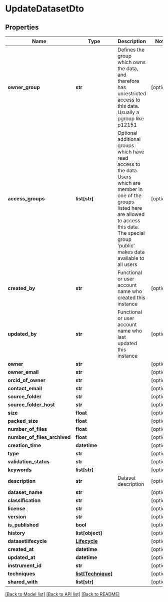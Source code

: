 # UpdateDatasetDto

## Properties
Name | Type | Description | Notes
------------ | ------------- | ------------- | -------------
**owner_group** | **str** | Defines the group which owns the data, and therefore has unrestricted access to this data. Usually a pgroup like p12151 | [optional] 
**access_groups** | **list[str]** | Optional additional groups which have read access to the data. Users which are member in one of the groups listed here are allowed to access this data. The special group &#39;public&#39; makes data available to all users | [optional] 
**created_by** | **str** | Functional or user account name who created this instance | [optional] 
**updated_by** | **str** | Functional or user account name who last updated this instance | [optional] 
**owner** | **str** |  | [optional] 
**owner_email** | **str** |  | [optional] 
**orcid_of_owner** | **str** |  | [optional] 
**contact_email** | **str** |  | [optional] 
**source_folder** | **str** |  | [optional] 
**source_folder_host** | **str** |  | [optional] 
**size** | **float** |  | [optional] 
**packed_size** | **float** |  | [optional] 
**number_of_files** | **float** |  | [optional] 
**number_of_files_archived** | **float** |  | [optional] 
**creation_time** | **datetime** |  | [optional] 
**type** | **str** |  | [optional] 
**validation_status** | **str** |  | [optional] 
**keywords** | **list[str]** |  | [optional] 
**description** | **str** | Dataset description | [optional] 
**dataset_name** | **str** |  | [optional] 
**classification** | **str** |  | [optional] 
**license** | **str** |  | [optional] 
**version** | **str** |  | [optional] 
**is_published** | **bool** |  | [optional] 
**history** | **list[object]** |  | [optional] 
**datasetlifecycle** | [**Lifecycle**](Lifecycle.md) |  | [optional] 
**created_at** | **datetime** |  | [optional] 
**updated_at** | **datetime** |  | [optional] 
**instrument_id** | **str** |  | [optional] 
**techniques** | [**list[Technique]**](Technique.md) |  | [optional] 
**shared_with** | **list[str]** |  | [optional] 

[[Back to Model list]](../README.md#documentation-for-models) [[Back to API list]](../README.md#documentation-for-api-endpoints) [[Back to README]](../README.md)


